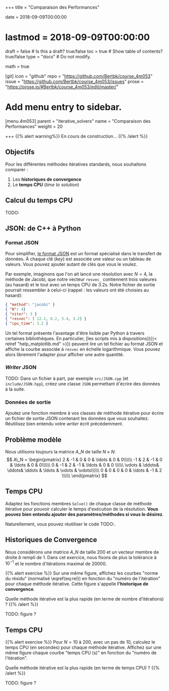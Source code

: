 +++
title = "Comparaison des Performances"

date = 2018-09-09T00:00:00
# lastmod = 2018-09-09T00:00:00

draft = false  # Is this a draft? true/false
toc = true  # Show table of contents? true/false
type = "docs"  # Do not modify.

math = true

[git]
  icon = "github"
  repo = "https://github.com/Bertbk/course_4m053"
  issue = "https://github.com/Bertbk/course_4m053/issues"
  prose = "https://prose.io/#Bertbk/course_4m053/edit/master/"

# Add menu entry to sidebar.
[menu.4m053]
  parent = "iterative_solvers"
  name = "Comparaison des Performances"
  weight = 20

+++
{{% alert warning%}}
En cours de construction...
{{% /alert %}}

## Objectifs

Pour les différentes méthodes itératives standards, nous souhaitons comparer :

1. Les **historiques de convergence** 
2. Le **temps CPU** (*time to solution*)

## Calcul du temps CPU

TODO:

## JSON: de C++ à Python

### Format JSON

Pour simplifier, [le format JSON](https://fr.wikipedia.org/wiki/JavaScript_Object_Notation) est un format spécialisé dans le transfert de données. À chaque clé (*key*) est associée une valeur ou un tableau de valeurs. Vous pouvez ajouter autant de clés que vous le voulez. 

Par exemple, imaginons que l'on ait lancé une résolution avec $N=4$, la méthode de Jacobi, que notre vecteur `resvec_` contiennent trois valeures (au hasard) et le tout avec un temps CPU de 3.2s. Notre fichier de sortie pourrait ressembler à celui-ci (rappel : les valeurs ont été choisies au hasard):

```json
{ "method": "jacobi" }
{ "N": 4}
{ "niter": 3 }
{ "resvec": [ 12.1, 8.2, 5.4, 3.2] }
{ "cpu_time": 3.2 }
```

Un tel format présente l'avantage d'être lisible par Python à travers certaines bibliothèques. En particulier, [les scripts mis à dispositions]({{< relref "help_matplotlib.md" >}}) peuvent lire un tel fichier au format JSON et affiche la courbe associée à `resvec` en échelle logarithmique. Vous pouvez alors librement l'adapter pour afficher une autre quantité.

### *Writer* JSON
TODO: Dans un fichier à part, par exemple `src/JSON.cpp` (et `include/JSON.hpp`), créez une classe `JSON` permettant d'écrire des données à la suite.

### Données de sortie

Ajoutez une fonction membre à vos classes de méthode itérative pour écrire un fichier de sortie JSON contenant les données que vous souhaitez. Réutilisez bien entendu votre *writer* écrit précédemment.


## Problème modèle

Nous utilisons toujours la matrice $A\_N$ de taille $N\times N$:
$$
A\_N =
\begin{pmatrix}
  2 & -1 & 0 & 0 & \ldots & 0 & 0\\\\\\
  -1 & 2 & -1 &  0 & \ldots & 0 & 0\\\\\\
    0 & -1 & 2 & -1 & \ldots & 0 & 0 \\\\\\
    \vdots & \ddots& \ddots& \ddots & \ldots & \vdots  & \vdots\\\\\\
    0 & 0 & 0 & 0 & \ldots & -1 & 2 \\\\\\
\end{pmatrix}
$$


## Temps CPU

Adaptez les fonctions membres `Solve()` de chaque classe de méthode itérative pour pouvoir calculer le temps d'exécution de la résolution. **Vous pouvez bien entendu ajouter des paramètres/méthodes si vous le désirez**.

Naturellement, vous pouvez réutiliser le code TODO:. 


## Historiques de Convergence

Nous considérons une matrice $A\_N$ de taille $200$ et un vecteur membre de droite $b$ rempli de $1$. Dans cet exercice, nous fixons de plus la tolérance à $10^{-1}$ et le nombre d'itérations maximal de 20000.

{{% alert exercise %}}
Sur une même figure, affichez les courbes "norme du résidu" (normalisé \eqref{eq:rel}) en fonction du "numéro de l'itération" pour chaque méthode itérative. Cette figure s'appelle **l'historique de convergence**.

Quelle méthode itérative est la plus rapide (en terme de nombre d'itérations) ?
{{% /alert %}}

TODO: figure ?

## Temps CPU

{{% alert exercise %}}
Pour $N=10$ à $200$, avec un pas de $10$, calculez le temps CPU (en secondes) pour chaque méthode itérative. Affichez sur une même figure chaque courbe "temps CPU (s)" en fonction du "numéro de l'itération".

Quelle méthode itérative est la plus rapide (en terme de temps CPU) ?
{{% /alert %}}

TODO: figure ?
